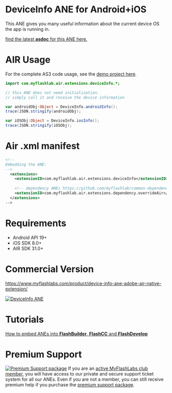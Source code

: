 # DeviceInfo ANE for Android+iOS
This ANE gives you many useful information about the current device OS the app is running in.

[find the latest **asdoc** for this ANE here.](http://myflashlab.github.io/asdoc/com/myflashlab/air/extensions/deviceInfo/package-detail.html)

# AIR Usage
For the complete AS3 code usage, see the [demo project here](https://github.com/myflashlab/DeviceInfo-ANE/blob/master/AIR/src/Main.as).

```actionscript
import com.myflashlab.air.extensions.deviceInfo.*;

// this ANE does not need initialization. 
// simply call it and receive the device information

var androidObj:Object = DeviceInfo.androidInfo();
trace(JSON.stringify(androidObj);

var iOSObj:Object = DeviceInfo.iosInfo();
trace(JSON.stringify(iOSObj);
```

# Air .xml manifest
```xml
<!--
Embedding the ANE:
-->
  <extensions>
	<extensionID>com.myflashlab.air.extensions.deviceInfo</extensionID>
	
	<!-- dependency ANEs https://github.com/myflashlab/common-dependencies-ANE -->
	<extensionID>com.myflashlab.air.extensions.dependency.overrideAir</extensionID>
  </extensions>
-->
```

# Requirements
* Android API 19+
* iOS SDK 8.0+
* AIR SDK 31.0+

# Commercial Version
https://www.myflashlabs.com/product/device-info-ane-adobe-air-native-extension/

[![DeviceInfo ANE](https://www.myflashlabs.com/wp-content/uploads/2019/04/product_adobe-air-ane-device-info.jpg)](https://www.myflashlabs.com/product/device-info-ane-adobe-air-native-extension/)

# Tutorials
[How to embed ANEs into **FlashBuilder**, **FlashCC** and **FlashDevelop**](https://www.youtube.com/watch?v=Oubsb_3F3ec&list=PL_mmSjScdnxnSDTMYb1iDX4LemhIJrt1O)  

# Premium Support #
[![Premium Support package](https://www.myflashlabs.com/wp-content/uploads/2016/06/professional-support.jpg)](https://www.myflashlabs.com/product/myflashlabs-support/)
If you are an [active MyFlashLabs club member](https://www.myflashlabs.com/product/myflashlabs-club-membership/), you will have access to our private and secure support ticket system for all our ANEs. Even if you are not a member, you can still receive premium help if you purchase the [premium support package](https://www.myflashlabs.com/product/myflashlabs-support/).